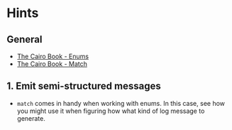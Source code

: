 # Hints

## General

- [The Cairo Book - Enums][tcb-enums]
- [The Cairo Book - Match][tcb-match]

## 1. Emit semi-structured messages

- `match` comes in handy when working with enums. In this case, see how you might use it when figuring how what kind of log message to generate.

[tcb-enums]: https://book.cairo-lang.org/ch06-01-enums.html
[tcb-match]: https://book.cairo-lang.org/ch06-02-the-match-control-flow-construct.html
